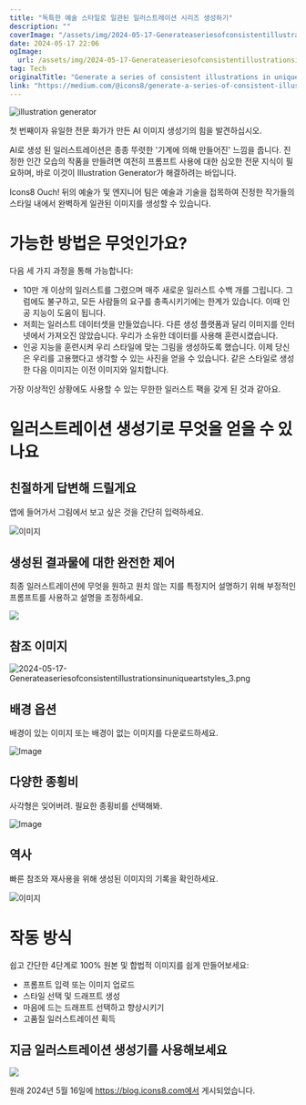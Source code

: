 ```yaml
---
title: "독특한 예술 스타일로 일관된 일러스트레이션 시리즈 생성하기"
description: ""
coverImage: "/assets/img/2024-05-17-Generateaseriesofconsistentillustrationsinuniqueartstyles_0.png"
date: 2024-05-17 22:06
ogImage:
  url: /assets/img/2024-05-17-Generateaseriesofconsistentillustrationsinuniqueartstyles_0.png
tag: Tech
originalTitle: "Generate a series of consistent illustrations in unique art styles"
link: "https://medium.com/@icons8/generate-a-series-of-consistent-illustrations-in-unique-art-styles-9351bc6e9153"
---
```


![illustration generator](/assets/img/2024-05-17-Generateaseriesofconsistentillustrationsinuniqueartstyles_0.png)

첫 번째이자 유일한 전문 화가가 만든 AI 이미지 생성기의 힘을 발견하십시오.

AI로 생성 된 일러스트레이션은 종종 뚜렷한 '기계에 의해 만들어진' 느낌을 줍니다. 진정한 인간 모습의 작품을 만들려면 여전히 프롬프트 사용에 대한 심오한 전문 지식이 필요하며, 바로 이것이 Illustration Generator가 해결하려는 바입니다.

Icons8 Ouch! 뒤의 예술가 및 엔지니어 팀은 예술과 기술을 접목하여 진정한 작가들의 스타일 내에서 완벽하게 일관된 이미지를 생성할 수 있습니다.

<div class="content-ad"></div>

# 가능한 방법은 무엇인가요?

다음 세 가지 과정을 통해 가능합니다:

- 10만 개 이상의 일러스트를 그렸으며 매주 새로운 일러스트 수백 개를 그립니다. 그럼에도 불구하고, 모든 사람들의 요구를 충족시키기에는 한계가 있습니다. 이때 인공 지능이 도움이 됩니다.
- 저희는 일러스트 데이터셋을 만들었습니다. 다른 생성 플랫폼과 달리 이미지를 인터넷에서 가져오진 않았습니다. 우리가 소유한 데이터를 사용해 훈련시켰습니다.
- 인공 지능을 훈련시켜 우리 스타일에 맞는 그림을 생성하도록 했습니다. 이제 당신은 우리를 고용했다고 생각할 수 있는 사진을 얻을 수 있습니다. 같은 스타일로 생성한 다음 이미지는 이전 이미지와 일치합니다.

가장 이상적인 상황에도 사용할 수 있는 무한한 일러스트 팩을 갖게 된 것과 같아요.

<div class="content-ad"></div>

# 일러스트레이션 생성기로 무엇을 얻을 수 있나요

## 친절하게 답변해 드릴게요

앱에 들어가서 그림에서 보고 싶은 것을 간단히 입력하세요.

![이미지](/assets/img/2024-05-17-Generateaseriesofconsistentillustrationsinuniqueartstyles_1.png)

<div class="content-ad"></div>

## 생성된 결과물에 대한 완전한 제어

최종 일러스트레이션에 무엇을 원하고 원치 않는 지를 특정지어 설명하기 위해 부정적인 프롬프트를 사용하고 설명을 조정하세요.

<img src="/assets/img/2024-05-17-Generateaseriesofconsistentillustrationsinuniqueartstyles_2.png" />

## 참조 이미지

<div class="content-ad"></div>

![2024-05-17-Generateaseriesofconsistentillustrationsinuniqueartstyles_3.png](/assets/img/2024-05-17-Generateaseriesofconsistentillustrationsinuniqueartstyles_3.png)

## 배경 옵션

배경이 있는 이미지 또는 배경이 없는 이미지를 다운로드하세요.

<div class="content-ad"></div>

![Image](/assets/img/2024-05-17-Generateaseriesofconsistentillustrationsinuniqueartstyles_4.png)

## 다양한 종횡비

사각형은 잊어버려. 필요한 종횡비를 선택해봐.

![Image](/assets/img/2024-05-17-Generateaseriesofconsistentillustrationsinuniqueartstyles_5.png)

<div class="content-ad"></div>

## 역사

빠른 참조와 재사용을 위해 생성된 이미지의 기록을 확인하세요.

![이미지](/assets/img/2024-05-17-Generateaseriesofconsistentillustrationsinuniqueartstyles_6.png)

# 작동 방식

<div class="content-ad"></div>

쉽고 간단한 4단계로 100% 원본 및 합법적 이미지를 쉽게 만들어보세요:

- 프롬프트 입력 또는 이미지 업로드
- 스타일 선택 및 드래프트 생성
- 마음에 드는 드래프트 선택하고 향상시키기
- 고품질 일러스트레이션 획득

## 지금 일러스트레이션 생성기를 사용해보세요

<img src="/assets/img/2024-05-17-Generateaseriesofconsistentillustrationsinuniqueartstyles_7.png" />

<div class="content-ad"></div>

원래 2024년 5월 16일에 https://blog.icons8.com에서 게시되었습니다.
